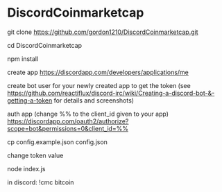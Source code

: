 # DiscordCoinmarketcap

git clone https://github.com/gordon1210/DiscordCoinmarketcap.git

cd DiscordCoinmarketcap

npm install

create app
https://discordapp.com/developers/applications/me

create bot user for your newly created app to get the token
(see https://github.com/reactiflux/discord-irc/wiki/Creating-a-discord-bot-&-getting-a-token for details and screenshots)

auth app (change %% to the client_id given to your app)
https://discordapp.com/oauth2/authorize?scope=bot&permissions=0&client_id=%%

cp config.example.json config.json

change token value

node index.js


in discord:
!cmc bitcoin
